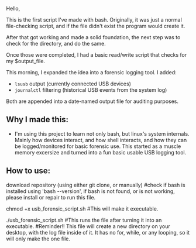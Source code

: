 Hello,

This is the first script I've made with bash. Originally, it was just a normal file-checking script, and if the file didn't exist the program would create it.

After that got working and made a solid foundation, the next step was to check for the directory, and do the same. 

Once those were completed, I had a basic read/write script that checks for my $output_file. 

This morning, I expanded the idea into a forensic logging tool. I added:
- `lsusb` output (currently connected USB devices)
- `journalctl` filtering (historical USB events from the system log)

Both are appended into a date-named output file for auditing purposes.

## Why I made this:

- I'm using this project to learn not only bash, but linux's system internals. Mainly how devices interact, and how shell interacts, and how they can be logged/monitored for basic forensic use. This started as a muscle memory excersize and turned into a fun basic usable USB logging tool.

## How to use:

download repository (using either git clone, or manually)
#check if bash is installed using 'bash --version', if bash is not found, or is not working, please install or repair to run this file.

chmod +x usb_forensic_script.sh
#This will make it executable. 

./usb_forensic_script.sh
#This runs the file after turning it into an executable.
#Reminder!! This file will create a new directory on your desktop, with the log file inside of it. It has no for, while, or any looping, so it will only make the one file. 


